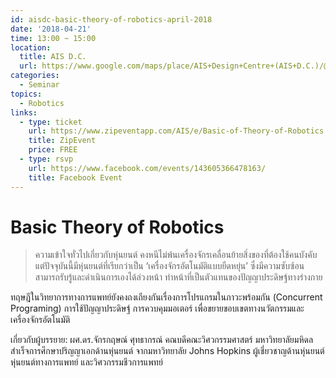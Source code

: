 ```yaml
---
id: aisdc-basic-theory-of-robotics-april-2018
date: '2018-04-21'
time: 13:00 ~ 15:00
location:
  title: AIS D.C.
  url: https://www.google.com/maps/place/AIS+Design+Centre+(AIS+D.C.)/@13.7301202,100.5682861,15z/data=!4m5!3m4!1s0x0:0x6e20f6ea464039bc!8m2!3d13.7301202!4d100.5682861
categories:
  - Seminar
topics:
  - Robotics
links:
  - type: ticket
    url: https://www.zipeventapp.com/AIS/e/Basic-of-Theory-of-Robotics
    title: ZipEvent
    price: FREE
  - type: rsvp
    url: https://www.facebook.com/events/143605366478163/
    title: Facebook Event
---
```


# Basic Theory of Robotics

> ความเข้าใจทั่วไปเกี่ยวกับหุ่นยนต์ คงหนีไม่พ้นเครื่องจักรเคลื่อนย้ายสิ่งของที่ต้องใช้คนบังคับ แต่ปัจจุบันนี้มีหุ่นยนต์ที่เรียกว่าเป็น ‘เครื่องจักรอัตโนมัติแบบยืดหยุ่น’ ซึ่งมีความซับซ้อน สามารถรับรู้และดำเนินการเองได้ล่วงหน้า ทำหน้าที่เป็นตัวแทนของปัญญาประดิษฐ์ทางร่างกาย

ทฤษฎีในวิทยาการทางการแพทย์ยังคงถงเถียงกันเรื่องการโปรแกรมในภาวะพร้อมกัน (Concurrent Programing) การใช้ปัญญาประดิษฐ์ การควบคุมมอเตอร์ เพื่อขยายขอบเขตทางนวัตกรรมและเครื่องจักรอัตโนมัติ

เกี่ยวกับผู้บรรยาย:
ผศ.ดร.จักรกฤษณ์ ศุทธากรณ์
คณบดีคณะวิศวกรรมศาสตร์ มหาวิทยาลัยมหิดล
สำเร็จการศึกษาปริญญาเอกด้านหุ่นยนต์ จากมหาวิทยาลัย Johns Hopkins
ผู้เชี่ยวชาญด้านหุ่นยนต์ หุ่นยนต์ทางการแพทย์ และวิศวกรรมชีวการแพทย์
